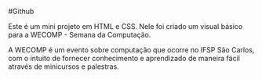 #Github

Este é um mini projeto em HTML e CSS.
Nele foi criado um visual básico para a WECOMP - Semana da Computação.

A WECOMP é um evento sobre computação que ocorre no IFSP São Carlos,
com o intuito de fornecer conhecimento e aprendizado de maneira fácil
através de minicursos e palestras.

